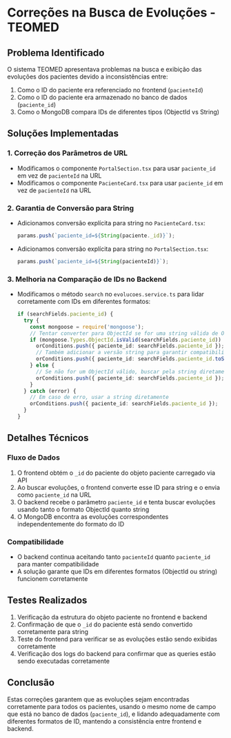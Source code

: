# Correções na Busca de Evoluções - TEOMED

## Problema Identificado

O sistema TEOMED apresentava problemas na busca e exibição das evoluções dos pacientes devido a inconsistências entre:

1. Como o ID do paciente era referenciado no frontend (`pacienteId`)
2. Como o ID do paciente era armazenado no banco de dados (`paciente_id`)
3. Como o MongoDB compara IDs de diferentes tipos (ObjectId vs String)

## Soluções Implementadas

### 1. Correção dos Parâmetros de URL

- Modificamos o componente `PortalSection.tsx` para usar `paciente_id` em vez de `pacienteId` na URL
- Modificamos o componente `PacienteCard.tsx` para usar `paciente_id` em vez de `pacienteId` na URL

### 2. Garantia de Conversão para String

- Adicionamos conversão explícita para string no `PacienteCard.tsx`:
  ```typescript
  params.push(`paciente_id=${String(paciente._id)}`);
  ```

- Adicionamos conversão explícita para string no `PortalSection.tsx`:
  ```typescript
  params.push(`paciente_id=${String(pacienteId)}`);
  ```

### 3. Melhoria na Comparação de IDs no Backend

- Modificamos o método `search` no `evolucoes.service.ts` para lidar corretamente com IDs em diferentes formatos:
  ```typescript
  if (searchFields.paciente_id) {
    try {
      const mongoose = require('mongoose');
      // Tentar converter para ObjectId se for uma string válida de ObjectId
      if (mongoose.Types.ObjectId.isValid(searchFields.paciente_id)) {
        orConditions.push({ paciente_id: searchFields.paciente_id });
        // Também adicionar a versão string para garantir compatibilidade
        orConditions.push({ paciente_id: searchFields.paciente_id.toString() });
      } else {
        // Se não for um ObjectId válido, buscar pela string diretamente
        orConditions.push({ paciente_id: searchFields.paciente_id });
      }
    } catch (error) {
      // Em caso de erro, usar a string diretamente
      orConditions.push({ paciente_id: searchFields.paciente_id });
    }
  }
  ```

## Detalhes Técnicos

### Fluxo de Dados

1. O frontend obtém o `_id` do paciente do objeto paciente carregado via API
2. Ao buscar evoluções, o frontend converte esse ID para string e o envia como `paciente_id` na URL
3. O backend recebe o parâmetro `paciente_id` e tenta buscar evoluções usando tanto o formato ObjectId quanto string
4. O MongoDB encontra as evoluções correspondentes independentemente do formato do ID

### Compatibilidade

- O backend continua aceitando tanto `pacienteId` quanto `paciente_id` para manter compatibilidade
- A solução garante que IDs em diferentes formatos (ObjectId ou string) funcionem corretamente

## Testes Realizados

1. Verificação da estrutura do objeto paciente no frontend e backend
2. Confirmação de que o `_id` do paciente está sendo convertido corretamente para string
3. Teste do frontend para verificar se as evoluções estão sendo exibidas corretamente
4. Verificação dos logs do backend para confirmar que as queries estão sendo executadas corretamente

## Conclusão

Estas correções garantem que as evoluções sejam encontradas corretamente para todos os pacientes, usando o mesmo nome de campo que está no banco de dados (`paciente_id`), e lidando adequadamente com diferentes formatos de ID, mantendo a consistência entre frontend e backend.
